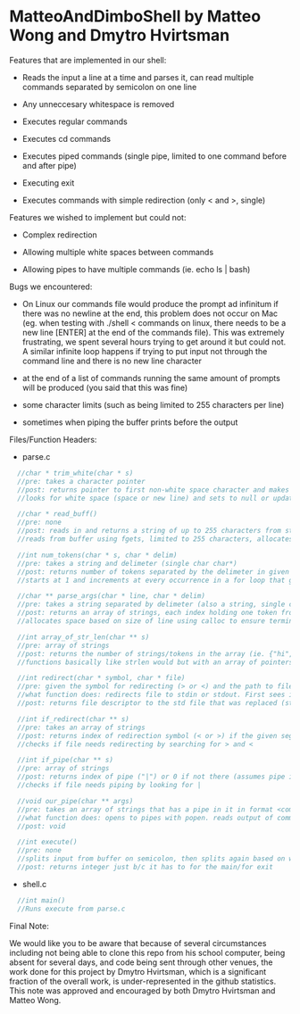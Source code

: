 # MatteoAndDimboShell by Matteo Wong and Dmytro Hvirtsman

Features that are implemented in our shell:

  * Reads the input a line at a time and parses it, can read multiple commands separated by semicolon on one line
  
  * Any unneccesary whitespace is removed
  
  * Executes regular commands
  
  * Executes cd commands
  
  * Executes piped commands (single pipe, limited to one command before and after pipe)
  
  * Executing exit
  
  * Executes commands with simple redirection (only < and >, single)
	
	
Features we wished to implement but could not:

  * Complex redirection

  * Allowing multiple white spaces between commands

  * Allowing pipes to have multiple commands (ie. echo ls | bash)
	
	
	
Bugs we encountered:



  * On Linux our commands file would produce the prompt ad infinitum if there was no newline at the end, this problem does not occur on Mac (eg. when testing with ./shell < commands on linux, there needs to be a new line [ENTER] at the end of the commands file). This was extremely frustrating, we spent several hours trying to get around it but could not. A similar infinite loop happens if trying to put input not through the command line and there is no new line character
  
  * at the end of a list of commands running the same amount of prompts will be produced (you said that this was fine)
  
  * some character limits (such as being limited to 255 characters per line)

  * sometimes when piping the buffer prints before the output  
  
Files/Function Headers:

  * parse.c
  ```c
  	//char * trim_white(char * s)
  	//pre: takes a character pointer
  	//post: returns pointer to first non-white space character and makes all terminating white space into null pointers (trims white  space)
	//looks for white space (space or new line) and sets to null or updates where pointer starts

  	//char * read_buff()
  	//pre: none
  	//post: reads in and returns a string of up to 255 characters from standard in, replaces new line with NULL
	//reads from buffer using fgets, limited to 255 characters, allocates space with calloc to ensure terminating null

  	//int num_tokens(char * s, char * delim)
  	//pre: takes a string and delimeter (single char char*)
  	//post: returns number of tokens separated by the delimeter in given string
	//starts at 1 and increments at every occurrence in a for loop that goines by character

  	//char ** parse_args(char * line, char * delim)
  	//pre: takes a string separated by delimeter (also a string, single char)
  	//post: returns an array of strings, each index holding one token from the inputted line (each token is separated by a single   delim in the input line)
	//allocates space based on size of line using calloc to ensure terminating null, then goes through and uses strsep
  
  	//int array_of_str_len(char ** s)
  	//pre: array of strings
  	//post: returns the number of strings/tokens in the array (ie. {"hi","bye"} -> 2
	//functions basically like strlen would but with an array of pointers
  
  	//int redirect(char * symbol, char * file)
  	//pre: given the symbol for redirecting (> or <) and the path to file that will be redirected to/from
	//what function does: redirects file to stdin or stdout. First sees if symbol is > or <, then creates a duplicate with dup() and saves the new file descriptor, then uses dup2, then returns new fd
  	//post: returns file descriptor to the std file that was replaced (stdout or stdin)
  
  	//int if_redirect(char ** s)
  	//pre: takes an array of strings
  	//post: returns index of redirection symbol (< or >) if the given segment requires redirecting. assumes redirect symbol isn't in 0th index
	//checks if file needs redirecting by searching for > and <
  
  	//int if_pipe(char ** s)
  	//pre: array of strings
  	//post: returns index of pipe ("|") or 0 if not there (assumes pipe isn't in 0th index)
	//checks if file needs piping by looking for |
  
  	//void our_pipe(char ** args)
  	//pre: takes an array of strings that has a pipe in it in format <command 1> | <command 2>
	//what function does: opens to pipes with popen. reads output of command 1 from the first pipe, fp_r, into a string, then reads the string, s,  into fp_w, which passes s to command 2. 
  	//post: void
  
  	//int execute()
  	//pre: none
	//splits input from buffer on semicolon, then splits again based on white space, then executes - detailed explanation in code but basically once it is split on the white space it checks if it needs to change directory, exit, pipe, or redirect, and if so does those, if not executes normally
  	//post: returns integer just b/c it has to for the main/for exit
```
  
  * shell.c
  ```c
  	//int main()
  	//Runs execute from parse.c
  ```
Final Note:

  We would like you to be aware that because of several circumstances including not being able to clone this repo from his school computer, being absent for several days, and code being sent through other venues, the work done for this project by Dmytro Hvirtsman, which is a significant fraction of the overall work, is under-represented in the github statistics. This note was approved and encouraged by both Dmytro Hvirtsman and Matteo Wong.
  
